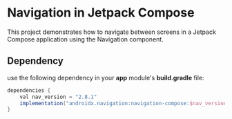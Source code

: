 # Navigation in Jetpack Compose

This project demonstrates how to navigate between screens in a Jetpack Compose application using the Navigation component.

## Dependency

use the following dependency in your **app** module's **build.gradle** file:

```gradle
dependencies {
    val nav_version = "2.8.1"
    implementation("androidx.navigation:navigation-compose:$nav_version")
}
